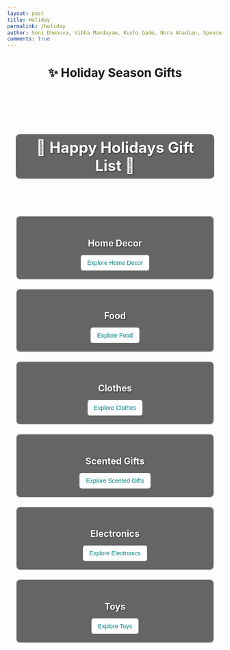 ```yaml
---
layout: post
title: Holiday
permalink: /holiday
author: Soni Dhenuva, Vibha Mandayam, Kushi Gade, Nora Ahadian, Spencer Lyons
comments: true
---
```


<body>
    <header>
        <h1>✨ Holiday Season Gifts</h1>
    </header>

  <div class="holiday-page">
    <header class="holiday-header">
        <h1>🎁 Happy Holidays Gift List 🎄</h1>
    </header>
    <main class="categories">
        <div class="category-box" id="home-decor">
            <h2>Home Decor</h2>
            <button onclick="location.href=`${site.baseurl}/home-decor.md`">Explore Home Decor</button>
        </div>
        <div class="category-box" id="food">
            <h2>Food</h2>
            <button onclick="location.href=`${site.baseurl}/food.md`">Explore Food</button>
        </div>
        <div class="category-box" id="clothes">
            <h2>Clothes</h2>
            <button onclick="location.href=`${site.baseurl}/clothes.md`">Explore Clothes</button>
        </div>
        <div class="category-box" id="scented">
            <h2>Scented Gifts</h2>
            <button onclick="location.href=`${site.baseurl}/scented.md`">Explore Scented Gifts</button>
        </div>
        <div class="category-box" id="electronics">
            <h2>Electronics</h2>
            <button onclick="location.href=`${site.baseurl}/electronics.md`">Explore Electronics</button>
        </div>
        <div class="category-box" id="toys">
            <h2>Toys</h2>
            <button onclick="location.href=`${site.baseurl}/toys.md`">Explore Toys</button>
        </div>
    </main>
</div>


<style>
/* General Page Styles */
.holiday-page {
    background: url('https://images.unsplash.com/photo-1609259122465-e79f1c86c916?ixlib=rb-1.2.1&auto=format&fit=crop&w=1350&q=80') no-repeat center center fixed;
    background-size: cover;
    min-height: 100vh;
    display: flex;
    flex-direction: column;
    align-items: center;
    padding: 20px;
    color: #ffffff;
    text-shadow: 1px 1px 3px rgba(0, 0, 0, 0.7);
}

/* Header Styles */
.holiday-header h1 {
    font-size: 2.5em;
    margin-bottom: 30px;
    text-align: center;
    background: rgba(0, 0, 0, 0.6);
    padding: 10px 20px;
    border-radius: 10px;
}

/* Category Grid Styles */
.categories {
    display: grid;
    grid-template-columns: repeat(auto-fit, minmax(250px, 1fr));
    gap: 20px;
    width: 100%;
    max-width: 1200px;
}

/* Category Box Styles */
.category-box {
    background: rgba(0, 0, 0, 0.6);
    border: 2px solid rgba(255, 255, 255, 0.8);
    border-radius: 10px;
    text-align: center;
    padding: 20px;
    transition: transform 0.2s ease, box-shadow 0.2s ease;
}

.category-box h2 {
    margin-bottom: 15px;
    font-size: 1.5em;
}

.category-box button {
    background: #ffffff;
    color: #008080;
    border: none;
    padding: 10px 15px;
    font-size: 1em;
    border-radius: 5px;
    cursor: pointer;
    transition: background-color 0.2s ease, color 0.2s ease;
}

.category-box button:hover {
    background: #008080;
    color: #ffffff;
}

/* Hover Effect */
.category-box:hover {
    transform: translateY(-10px);
    box-shadow: 0 10px 20px rgba(0, 0, 0, 0.5);
}

/* Responsive Design */
@media (max-width: 768px) {
    .holiday-header h1 {
        font-size: 2em;
    }

    .category-box h2 {
        font-size: 1.2em;
    }

    .category-box button {
        font-size: 0.9em;
    }
}
</style>

<div class="custom-background">
    <h1>Welcome to the Holiday Gift List 🎁</h1>
</div>

